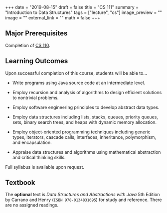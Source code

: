 +++
date = "2019-08-15"
draft = false
title = "CS 111"
summary = "Introduction to Data Structures"
tags = ["lecture", "cs"]
image_preview = ""
image = ""
external_link = ""
math = false
+++

## Major Prerequisites

Completion of [CS 110](../cs110).

## Learning Outcomes

Upon successful completion of this course, students will be able to...

+ Write programs using Java source code at an intermediate level.

+ Employ recursion and analysis of algorithms to design efficient solutions to nontrivial problems.

+ Employ software engineering principles to develop abstract data types.

+ Employ data structures including lists, stacks, queues, priority queues, sets, binary search trees, and heaps with dynamic memory allocation.

+ Employ object-oriented programming techniques including generic types, iterators, cascade calls, interfaces, inheritance, polymorphism, and encapsulation.

+ Appraise data structures and algorithms using mathematical abstraction and critical thinking skills.

Full syllabus is available upon request.

## Textbook

The **optional** text is _Data Structures and Abstractions with Java_ 5th Edition by Carrano and Henry (`ISBN 978-0134831695`) for study and reference. There are no assigned readings.
